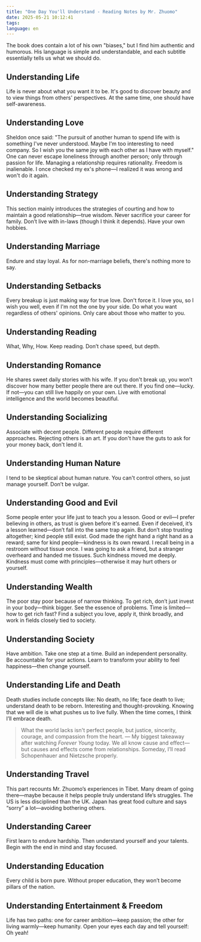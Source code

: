 ```yaml
---
title: "One Day You'll Understand - Reading Notes by Mr. Zhuomo"
date: 2025-05-21 10:12:41
tags:
language: en
---
```


The book does contain a lot of his own "biases," but I find him authentic and humorous. His language is simple and understandable, and each subtitle essentially tells us what we should do.

## Understanding Life
Life is never about what you want it to be. It's good to discover beauty and to view things from others' perspectives. At the same time, one should have self-awareness.

## Understanding Love
Sheldon once said: "The pursuit of another human to spend life with is something I've never understood. Maybe I'm too interesting to need company. So I wish you the same joy with each other as I have with myself."
One can never escape loneliness through another person; only through passion for life. Managing a relationship requires rationality. Freedom is inalienable. I once checked my ex's phone—I realized it was wrong and won't do it again.

## Understanding Strategy
This section mainly introduces the strategies of courting and how to maintain a good relationship—true wisdom. Never sacrifice your career for family. Don’t live with in-laws (though I think it depends). Have your own hobbies.

## Understanding Marriage
Endure and stay loyal. As for non-marriage beliefs, there's nothing more to say.

## Understanding Setbacks
Every breakup is just making way for true love. Don't force it. I love you, so I wish you well, even if I'm not the one by your side.
Do what you want regardless of others' opinions. Only care about those who matter to you.

## Understanding Reading
What, Why, How. Keep reading. Don’t chase speed, but depth.

## Understanding Romance
He shares sweet daily stories with his wife. If you don't break up, you won’t discover how many better people there are out there. If you find one—lucky. If not—you can still live happily on your own.
Live with emotional intelligence and the world becomes beautiful.

## Understanding Socializing
Associate with decent people. Different people require different approaches. Rejecting others is an art. If you don't have the guts to ask for your money back, don't lend it.

## Understanding Human Nature
I tend to be skeptical about human nature. You can't control others, so just manage yourself. Don’t be vulgar.

## Understanding Good and Evil
Some people enter your life just to teach you a lesson. Good or evil—I prefer believing in others, as trust is given before it's earned.
Even if deceived, it’s a lesson learned—don’t fall into the same trap again. But don’t stop trusting altogether; kind people still exist.
God made the right hand a right hand as a reward; same for kind people—kindness is its own reward.
I recall being in a restroom without tissue once. I was going to ask a friend, but a stranger overheard and handed me tissues. Such kindness moved me deeply.
Kindness must come with principles—otherwise it may hurt others or yourself.

## Understanding Wealth
The poor stay poor because of narrow thinking. To get rich, don’t just invest in your body—think bigger. See the essence of problems.
Time is limited—how to get rich fast? Find a subject you love, apply it, think broadly, and work in fields closely tied to society.

## Understanding Society
Have ambition. Take one step at a time. Build an independent personality. Be accountable for your actions. Learn to transform your ability to feel happiness—then change yourself.

## Understanding Life and Death
Death studies include concepts like: No death, no life; face death to live; understand death to be reborn. Interesting and thought-provoking.
Knowing that we will die is what pushes us to live fully. When the time comes, I think I’ll embrace death.

> What the world lacks isn't perfect people, but justice, sincerity, courage, and compassion from the heart. — My biggest takeaway after watching *Forever Young* today.
> We all know cause and effect—but causes and effects come from relationships. Someday, I’ll read Schopenhauer and Nietzsche properly.

## Understanding Travel
This part recounts Mr. Zhuomo’s experiences in Tibet. Many dream of going there—maybe because it helps people truly understand life’s struggles.
The US is less disciplined than the UK. Japan has great food culture and says “sorry” a lot—avoiding bothering others.

## Understanding Career
First learn to endure hardship. Then understand yourself and your talents. Begin with the end in mind and stay focused.

## Understanding Education
Every child is born pure. Without proper education, they won’t become pillars of the nation.

## Understanding Entertainment & Freedom
Life has two paths: one for career ambition—keep passion; the other for living warmly—keep humanity.
Open your eyes each day and tell yourself: Oh yeah!
